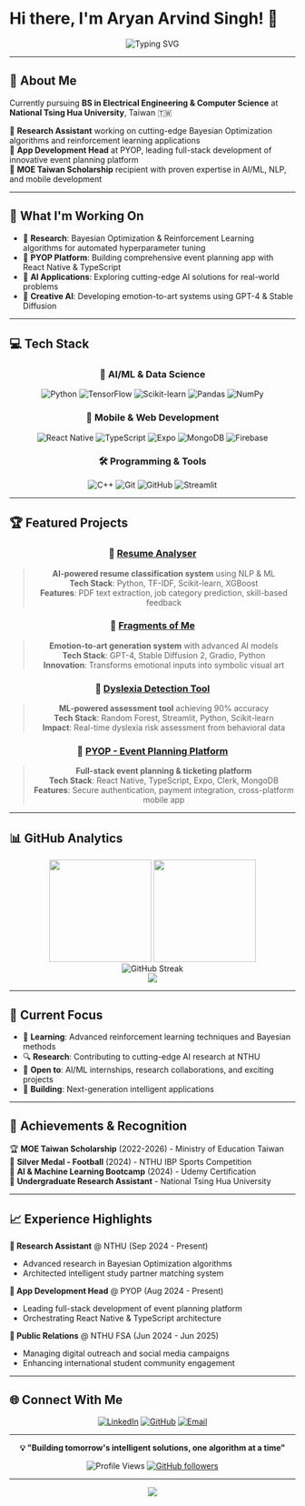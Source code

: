 # Hi there, I'm Aryan Arvind Singh! 👋

<div align="center">
  <img src="https://readme-typing-svg.herokuapp.com?font=Fira+Code&size=22&duration=3000&pause=1000&color=2F81F7&center=true&vCenter=true&width=1000&lines=AI%2FML+Engineer+%7C+Research+Enthusiast+%7C+Full-Stack+Developer;Building+Intelligent+Solutions+for+Tomorrow's+Challenges;Passionate+About+Bayesian+Optimization+%26+Reinforcement+Learning" alt="Typing SVG" />
</div>

---

## 🚀 About Me

Currently pursuing **BS in Electrical Engineering & Computer Science** at **National Tsing Hua University**, Taiwan 🇹🇼

🔬 **Research Assistant** working on cutting-edge Bayesian Optimization algorithms and reinforcement learning applications  
💼 **App Development Head** at PYOP, leading full-stack development of innovative event planning platform  
🎯 **MOE Taiwan Scholarship** recipient with proven expertise in AI/ML, NLP, and mobile development  

---

## 🔬 What I'm Working On

- 🧠 **Research**: Bayesian Optimization & Reinforcement Learning algorithms for automated hyperparameter tuning
- 📱 **PYOP Platform**: Building comprehensive event planning app with React Native & TypeScript
- 🤖 **AI Applications**: Exploring cutting-edge AI solutions for real-world problems
- 🎨 **Creative AI**: Developing emotion-to-art systems using GPT-4 & Stable Diffusion

---

## 💻 Tech Stack

<div align="center">

### 🤖 AI/ML & Data Science
![Python](https://img.shields.io/badge/Python-3776AB?style=for-the-badge&logo=python&logoColor=white)
![TensorFlow](https://img.shields.io/badge/TensorFlow-FF6F00?style=for-the-badge&logo=tensorflow&logoColor=white)
![Scikit-learn](https://img.shields.io/badge/scikit--learn-F7931E?style=for-the-badge&logo=scikit-learn&logoColor=white)
![Pandas](https://img.shields.io/badge/pandas-150458?style=for-the-badge&logo=pandas&logoColor=white)
![NumPy](https://img.shields.io/badge/numpy-013243?style=for-the-badge&logo=numpy&logoColor=white)

### 📱 Mobile & Web Development
![React Native](https://img.shields.io/badge/React_Native-20232A?style=for-the-badge&logo=react&logoColor=61DAFB)
![TypeScript](https://img.shields.io/badge/TypeScript-007ACC?style=for-the-badge&logo=typescript&logoColor=white)
![Expo](https://img.shields.io/badge/Expo-000020?style=for-the-badge&logo=expo&logoColor=white)
![MongoDB](https://img.shields.io/badge/MongoDB-4EA94B?style=for-the-badge&logo=mongodb&logoColor=white)
![Firebase](https://img.shields.io/badge/Firebase-FFCA28?style=for-the-badge&logo=firebase&logoColor=black)

### 🛠 Programming & Tools
![C++](https://img.shields.io/badge/C++-00599C?style=for-the-badge&logo=c%2B%2B&logoColor=white)
![Git](https://img.shields.io/badge/Git-F05032?style=for-the-badge&logo=git&logoColor=white)
![GitHub](https://img.shields.io/badge/GitHub-100000?style=for-the-badge&logo=github&logoColor=white)
![Streamlit](https://img.shields.io/badge/Streamlit-FF4B4B?style=for-the-badge&logo=streamlit&logoColor=white)

</div>

---

## 🏆 Featured Projects

<div align="center">

### 🤖 [Resume Analyser](https://github.com/AryanArvind4/resume-analyser)
> **AI-powered resume classification system** using NLP & ML  
> **Tech Stack**: Python, TF-IDF, Scikit-learn, XGBoost  
> **Features**: PDF text extraction, job category prediction, skill-based feedback

### 🎨 [Fragments of Me](https://github.com/AryanArvind4/fragments-of-me)
> **Emotion-to-art generation system** with advanced AI models  
> **Tech Stack**: GPT-4, Stable Diffusion 2, Gradio, Python  
> **Innovation**: Transforms emotional inputs into symbolic visual art

### 🧠 [Dyslexia Detection Tool](https://github.com/AryanArvind4/dyslexia-detection)
> **ML-powered assessment tool** achieving 90% accuracy  
> **Tech Stack**: Random Forest, Streamlit, Python, Scikit-learn  
> **Impact**: Real-time dyslexia risk assessment from behavioral data

### 📱 [PYOP - Event Planning Platform](https://github.com/AryanArvind4/pyop-platform)
> **Full-stack event planning & ticketing platform**  
> **Tech Stack**: React Native, TypeScript, Expo, Clerk, MongoDB  
> **Features**: Secure authentication, payment integration, cross-platform mobile app

</div>

---

## 📊 GitHub Analytics

<div align="center">
  <img height="180em" src="https://github-readme-stats.vercel.app/api?username=AryanArvind4&show_icons=true&theme=tokyonight&include_all_commits=true&count_private=true"/>
  <img height="180em" src="https://github-readme-stats.vercel.app/api/top-langs/?username=AryanArvind4&layout=compact&langs_count=8&theme=tokyonight"/>
</div>

<div align="center">
  <img src="https://github-readme-streak-stats.herokuapp.com/?user=AryanArvind4&theme=tokyonight" alt="GitHub Streak" />
</div>

<div align="center">
  <img src="https://github-readme-activity-graph.vercel.app/graph?username=AryanArvind4&theme=tokyo-night&hide_border=true" />
</div>

---

## 🎯 Current Focus

- 🌱 **Learning**: Advanced reinforcement learning techniques and Bayesian methods
- 🔍 **Research**: Contributing to cutting-edge AI research at NTHU
- 💼 **Open to**: AI/ML internships, research collaborations, and exciting projects
- 🚀 **Building**: Next-generation intelligent applications

---

## 🏅 Achievements & Recognition

🏆 **MOE Taiwan Scholarship** (2022-2026) - Ministry of Education Taiwan  
🥈 **Silver Medal - Football** (2024) - NTHU IBP Sports Competition  
📜 **AI & Machine Learning Bootcamp** (2024) - Udemy Certification  
🔬 **Undergraduate Research Assistant** - National Tsing Hua University  

---

## 📈 Experience Highlights

**🔬 Research Assistant** @ NTHU (Sep 2024 - Present)  
- Advanced research in Bayesian Optimization algorithms
- Architected intelligent study partner matching system

**📱 App Development Head** @ PYOP (Aug 2024 - Present)  
- Leading full-stack development of event planning platform
- Orchestrating React Native & TypeScript architecture

**📢 Public Relations** @ NTHU FSA (Jun 2024 - Jun 2025)  
- Managing digital outreach and social media campaigns
- Enhancing international student community engagement

---

## 🌐 Connect With Me

<div align="center">

[![LinkedIn](https://img.shields.io/badge/LinkedIn-0077B5?style=for-the-badge&logo=linkedin&logoColor=white)](https://www.linkedin.com/in/aryan-arvind-singh-8b7524198/)
[![GitHub](https://img.shields.io/badge/GitHub-100000?style=for-the-badge&logo=github&logoColor=white)](https://github.com/AryanArvind4)
[![Email](https://img.shields.io/badge/Email-D14836?style=for-the-badge&logo=gmail&logoColor=white)](mailto:aryan010420@gmail.com)

</div>

---

<div align="center">
  
**💡 "Building tomorrow's intelligent solutions, one algorithm at a time"**

![Profile Views](https://komarev.com/ghpvc/?username=AryanArvind4&color=blue&style=flat-square)
[![GitHub followers](https://img.shields.io/github/followers/AryanArvind4?label=Follow&style=social)](https://github.com/AryanArvind4)

</div>

---

<div align="center">
  <img src="https://capsule-render.vercel.app/api?type=waving&color=gradient&height=100&section=footer"/>
</div>
